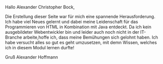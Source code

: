 Hallo Alexander Christopher Bock,

Die Erstellung dieser Seite war für mich eine spannende Herausforderung. Ich habe viel Neues gelernt und dabei meine Leidenschaft für das Programmieren von HTML in Kombination mit Java entdeckt.
Da ich kein ausgebildeter Webentwickler bin und leider auch noch nicht in der IT-Branche arbeite,hoffe ich, dass meine Bemühungen sich gelohnt haben.
Ich habe versucht alles so gut es geht umzusetzen, mit demn Wissen, welches ich in diesem Modul lernen durfte! 

Gruß Alexander Hoffmann 
